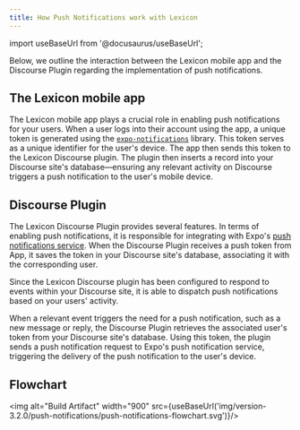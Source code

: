 ```yaml
---
title: How Push Notifications work with Lexicon
---
```


import useBaseUrl from '@docusaurus/useBaseUrl';

Below, we outline the interaction between the Lexicon mobile app and the Discourse Plugin regarding the implementation of push notifications.

## The Lexicon mobile app

The Lexicon mobile app plays a crucial role in enabling push notifications for your users. When a user logs into their account using the app, a unique token is generated using the [`expo-notifications`](https://docs.expo.dev/versions/latest/sdk/notifications/) library. This token serves as a unique identifier for the user's device. The app then sends this token to the Lexicon Discourse plugin. The plugin then inserts a record into your Discourse site's database—ensuring any relevant activity on Discourse triggers a push notification to the user's mobile device.

## Discourse Plugin

The Lexicon Discourse Plugin provides several features. In terms of enabling push notifications, it is responsible for integrating with Expo's [push notifications service](https://docs.expo.dev/push-notifications/overview/). When the Discourse Plugin receives a push token from App, it saves the token in your Discourse site's database, associating it with the corresponding user.

Since the Lexicon Discourse plugin has been configured to respond to events within your Discourse site, it is able to dispatch push notifications based on your users' activity.

When a relevant event triggers the need for a push notification, such as a new message or reply, the Discourse Plugin retrieves the associated user's token from your Discourse site's database. Using this token, the plugin sends a push notification request to Expo's push notification service, triggering the delivery of the push notification to the user's device.

## Flowchart

<img alt="Build Artifact" width="900" src={useBaseUrl('img/version-3.2.0/push-notifications/push-notifications-flowchart.svg')}/>
